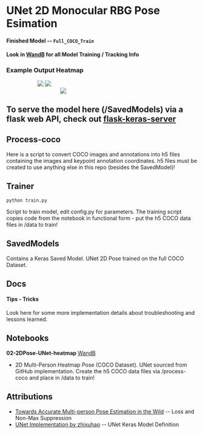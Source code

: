 # UNet 2D Monocular RBG Pose Esimation

#### Finished Model -- `Full_COCO_Train`

#### Look in [WandB](https://app.wandb.ai/wjtaylor/unet-2d-pose?workspace) for all Model Training / Tracking Info

### Example Output Heatmap

<div style="text-align:center; width: 200px;"><img src="https://github.com/wutayng/thirdeye/blob/master/assets/heatmap-inference.png" />
<img src="https://github.com/wutayng/thirdeye/blob/master/assets/beach_running_inference.gif" />
</div>

<div style="text-align:center; width: 300px;"><img src="https://github.com/wutayng/thirdeye/blob/master/assets/UNet-2DPose_WandB.png" /></div>

## To serve the model here (/SavedModels) via a flask web API, check out [flask-keras-server](https://github.com/wutayng/flask-keras-server)

## Process-coco

Here is a script to convert COCO images and annotations into h5 files containing the images and keypoint annotation coordinates. h5 files must be created to use anything else in this repo (besides the SavedModel)!

## Trainer

```
python train.py
```

Script to train model, edit config.py for parameters.
The training script copies code from the notebook in functional form - put the h5 COCO data files in /data to train!

## SavedModels

Contains a Keras Saved Model. UNet 2D Pose trained on the full COCO Dataset.

## Docs

#### Tips - Tricks

Look here for some more implementation details about troubleshooting and lessons learned.

## Notebooks

**02-2DPose-UNet-heatmap** [WandB](https://app.wandb.ai/wjtaylor/unet-2d-pose?workspace)

-   2D Multi-Person Heatmap Pose (COCO Dataset). UNet sourced from GitHub implementation. Create the h5 COCO data files via /process-coco and place in /data to train!

## Attributions

-   [Towards Accurate Multi-person Pose Estimation in the Wild](https://arxiv.org/pdf/1701.01779.pdf)
    -- Loss and Non-Max Suppression
-   [UNet Implementation by zhixuhao](https://github.com/zhixuhao/unet)
    -- UNet Keras Model Definition
